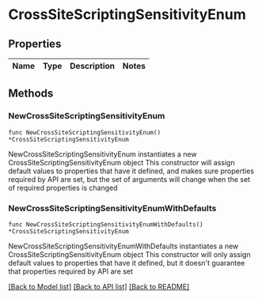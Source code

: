 # CrossSiteScriptingSensitivityEnum

## Properties

Name | Type | Description | Notes
------------ | ------------- | ------------- | -------------

## Methods

### NewCrossSiteScriptingSensitivityEnum

`func NewCrossSiteScriptingSensitivityEnum() *CrossSiteScriptingSensitivityEnum`

NewCrossSiteScriptingSensitivityEnum instantiates a new CrossSiteScriptingSensitivityEnum object
This constructor will assign default values to properties that have it defined,
and makes sure properties required by API are set, but the set of arguments
will change when the set of required properties is changed

### NewCrossSiteScriptingSensitivityEnumWithDefaults

`func NewCrossSiteScriptingSensitivityEnumWithDefaults() *CrossSiteScriptingSensitivityEnum`

NewCrossSiteScriptingSensitivityEnumWithDefaults instantiates a new CrossSiteScriptingSensitivityEnum object
This constructor will only assign default values to properties that have it defined,
but it doesn't guarantee that properties required by API are set


[[Back to Model list]](../README.md#documentation-for-models) [[Back to API list]](../README.md#documentation-for-api-endpoints) [[Back to README]](../README.md)


